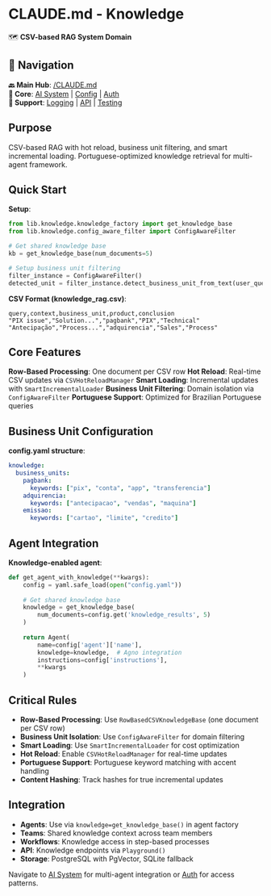 # CLAUDE.md - Knowledge

🗺️ **CSV-based RAG System Domain**

## 🧭 Navigation

**🔙 Main Hub**: [/CLAUDE.md](../../CLAUDE.md)  
**🔗 Core**: [AI System](../../ai/CLAUDE.md) | [Config](../config/CLAUDE.md) | [Auth](../auth/CLAUDE.md)  
**🔗 Support**: [Logging](../logging/CLAUDE.md) | [API](../../api/CLAUDE.md) | [Testing](../../tests/CLAUDE.md)

## Purpose

CSV-based RAG with hot reload, business unit filtering, and smart incremental loading. Portuguese-optimized knowledge retrieval for multi-agent framework.

## Quick Start

**Setup**:
```python
from lib.knowledge.knowledge_factory import get_knowledge_base
from lib.knowledge.config_aware_filter import ConfigAwareFilter

# Get shared knowledge base
kb = get_knowledge_base(num_documents=5)

# Setup business unit filtering
filter_instance = ConfigAwareFilter()
detected_unit = filter_instance.detect_business_unit_from_text(user_query)
```

**CSV Format (knowledge_rag.csv)**:
```csv
query,context,business_unit,product,conclusion
"PIX issue","Solution...","pagbank","PIX","Technical"
"Antecipação","Process...","adquirencia","Sales","Process"
```

## Core Features

**Row-Based Processing**: One document per CSV row
**Hot Reload**: Real-time CSV updates via `CSVHotReloadManager`
**Smart Loading**: Incremental updates with `SmartIncrementalLoader`
**Business Unit Filtering**: Domain isolation via `ConfigAwareFilter`
**Portuguese Support**: Optimized for Brazilian Portuguese queries

## Business Unit Configuration

**config.yaml structure**:
```yaml
knowledge:
  business_units:
    pagbank:
      keywords: ["pix", "conta", "app", "transferencia"]
    adquirencia:
      keywords: ["antecipacao", "vendas", "maquina"]
    emissao:
      keywords: ["cartao", "limite", "credito"]
```

## Agent Integration

**Knowledge-enabled agent**:
```python
def get_agent_with_knowledge(**kwargs):
    config = yaml.safe_load(open("config.yaml"))
    
    # Get shared knowledge base
    knowledge = get_knowledge_base(
        num_documents=config.get('knowledge_results', 5)
    )
    
    return Agent(
        name=config['agent']['name'],
        knowledge=knowledge,  # Agno integration
        instructions=config['instructions'],
        **kwargs
    )
```

## Critical Rules

- **Row-Based Processing**: Use `RowBasedCSVKnowledgeBase` (one document per CSV row)
- **Business Unit Isolation**: Use `ConfigAwareFilter` for domain filtering
- **Smart Loading**: Use `SmartIncrementalLoader` for cost optimization
- **Hot Reload**: Enable `CSVHotReloadManager` for real-time updates
- **Portuguese Support**: Portuguese keyword matching with accent handling
- **Content Hashing**: Track hashes for true incremental updates

## Integration

- **Agents**: Use via `knowledge=get_knowledge_base()` in agent factory
- **Teams**: Shared knowledge context across team members
- **Workflows**: Knowledge access in step-based processes
- **API**: Knowledge endpoints via `Playground()`
- **Storage**: PostgreSQL with PgVector, SQLite fallback

Navigate to [AI System](../../ai/CLAUDE.md) for multi-agent integration or [Auth](../auth/CLAUDE.md) for access patterns.
